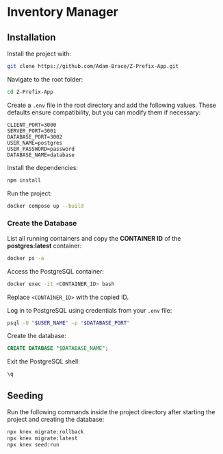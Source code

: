 # Inventory Manager

## Installation

Install the project with:

```sh
git clone https://github.com/Adam-Brace/Z-Prefix-App.git
```

Navigate to the root folder:

```sh
cd Z-Prefix-App
```

Create a `.env` file in the root directory and add the following values. These defaults ensure compatibility, but you can modify them if necessary:

```env
CLIENT_PORT=3000
SERVER_PORT=3001
DATABASE_PORT=3002
USER_NAME=postgres
USER_PASSWORD=password
DATABASE_NAME=database
```

Install the dependencies:

```sh
npm install
```

Run the project:

```sh
docker compose up --build
```

### Create the Database

List all running containers and copy the **CONTAINER ID** of the **postgres:latest** container:

```sh
docker ps -a
```

Access the PostgreSQL container:

```sh
docker exec -it <CONTAINER_ID> bash
```

Replace `<CONTAINER_ID>` with the copied ID.

Log in to PostgreSQL using credentials from your `.env` file:

```sh
psql -U "$USER_NAME" -p "$DATABASE_PORT"
```

Create the database:

```sql
CREATE DATABASE "$DATABASE_NAME";
```

Exit the PostgreSQL shell:

```sh
\q
```

## Seeding

Run the following commands inside the project directory after starting the project and creating the database:

```sh
npx knex migrate:rollback
npx knex migrate:latest
npx knex seed:run
```
